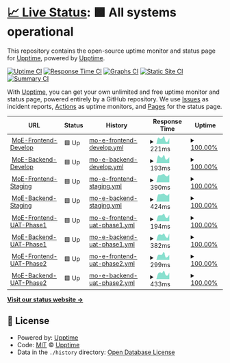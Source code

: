 # [📈 Live Status](https://upptime.github.io/upptime): <!--live status--> **🟩 All systems operational**

This repository contains the open-source uptime monitor and status page for [Upptime](https://upptime.js.org), powered by [Upptime](https://github.com/upptime/upptime).

[![Uptime CI](https://github.com/upptime/upptime/workflows/Uptime%20CI/badge.svg)](https://github.com/upptime/upptime/actions?query=workflow%3A%22Uptime+CI%22)
[![Response Time CI](https://github.com/upptime/upptime/workflows/Response%20Time%20CI/badge.svg)](https://github.com/upptime/upptime/actions?query=workflow%3A%22Response+Time+CI%22)
[![Graphs CI](https://github.com/upptime/upptime/workflows/Graphs%20CI/badge.svg)](https://github.com/upptime/upptime/actions?query=workflow%3A%22Graphs+CI%22)
[![Static Site CI](https://github.com/upptime/upptime/workflows/Static%20Site%20CI/badge.svg)](https://github.com/upptime/upptime/actions?query=workflow%3A%22Static+Site+CI%22)
[![Summary CI](https://github.com/upptime/upptime/workflows/Summary%20CI/badge.svg)](https://github.com/upptime/upptime/actions?query=workflow%3A%22Summary+CI%22)

With [Upptime](https://upptime.js.org), you can get your own unlimited and free uptime monitor and status page, powered entirely by a GitHub repository. We use [Issues](https://github.com/upptime/upptime/issues) as incident reports, [Actions](https://github.com/upptime/upptime/actions) as uptime monitors, and [Pages](https://upptime.github.io/upptime) for the status page.

<!--start: status pages-->
<!-- This summary is generated by Upptime (https://github.com/upptime/upptime) -->
<!-- Do not edit this manually, your changes will be overwritten -->
<!-- prettier-ignore -->
| URL | Status | History | Response Time | Uptime |
| --- | ------ | ------- | ------------- | ------ |
| <img alt="" src="https://favicons.githubusercontent.com/frontend.develop.moe-digital-id.apps.atixlabs.xyz" height="13"> [MoE-Frontend-Develop](https://frontend.develop.moe-digital-id.apps.atixlabs.xyz) | 🟩 Up | [mo-e-frontend-develop.yml](https://github.com/rechemendiaatix/moe-sites-status/commits/HEAD/history/mo-e-frontend-develop.yml) | <details><summary><img alt="Response time graph" src="./graphs/mo-e-frontend-develop/response-time-week.png" height="20"> 221ms</summary><br><a href="https://upptime.github.io/upptime/history/mo-e-frontend-develop"><img alt="Response time 221" src="https://img.shields.io/endpoint?url=https%3A%2F%2Fraw.githubusercontent.com%2Frechemendiaatix%2Fmoe-sites-status%2FHEAD%2Fapi%2Fmo-e-frontend-develop%2Fresponse-time.json"></a><br><a href="https://upptime.github.io/upptime/history/mo-e-frontend-develop"><img alt="24-hour response time 221" src="https://img.shields.io/endpoint?url=https%3A%2F%2Fraw.githubusercontent.com%2Frechemendiaatix%2Fmoe-sites-status%2FHEAD%2Fapi%2Fmo-e-frontend-develop%2Fresponse-time-day.json"></a><br><a href="https://upptime.github.io/upptime/history/mo-e-frontend-develop"><img alt="7-day response time 221" src="https://img.shields.io/endpoint?url=https%3A%2F%2Fraw.githubusercontent.com%2Frechemendiaatix%2Fmoe-sites-status%2FHEAD%2Fapi%2Fmo-e-frontend-develop%2Fresponse-time-week.json"></a><br><a href="https://upptime.github.io/upptime/history/mo-e-frontend-develop"><img alt="30-day response time 221" src="https://img.shields.io/endpoint?url=https%3A%2F%2Fraw.githubusercontent.com%2Frechemendiaatix%2Fmoe-sites-status%2FHEAD%2Fapi%2Fmo-e-frontend-develop%2Fresponse-time-month.json"></a><br><a href="https://upptime.github.io/upptime/history/mo-e-frontend-develop"><img alt="1-year response time 221" src="https://img.shields.io/endpoint?url=https%3A%2F%2Fraw.githubusercontent.com%2Frechemendiaatix%2Fmoe-sites-status%2FHEAD%2Fapi%2Fmo-e-frontend-develop%2Fresponse-time-year.json"></a></details> | <details><summary><a href="https://upptime.github.io/upptime/history/mo-e-frontend-develop">100.00%</a></summary><a href="https://upptime.github.io/upptime/history/mo-e-frontend-develop"><img alt="All-time uptime 100.00%" src="https://img.shields.io/endpoint?url=https%3A%2F%2Fraw.githubusercontent.com%2Frechemendiaatix%2Fmoe-sites-status%2FHEAD%2Fapi%2Fmo-e-frontend-develop%2Fuptime.json"></a><br><a href="https://upptime.github.io/upptime/history/mo-e-frontend-develop"><img alt="24-hour uptime 100.00%" src="https://img.shields.io/endpoint?url=https%3A%2F%2Fraw.githubusercontent.com%2Frechemendiaatix%2Fmoe-sites-status%2FHEAD%2Fapi%2Fmo-e-frontend-develop%2Fuptime-day.json"></a><br><a href="https://upptime.github.io/upptime/history/mo-e-frontend-develop"><img alt="7-day uptime 100.00%" src="https://img.shields.io/endpoint?url=https%3A%2F%2Fraw.githubusercontent.com%2Frechemendiaatix%2Fmoe-sites-status%2FHEAD%2Fapi%2Fmo-e-frontend-develop%2Fuptime-week.json"></a><br><a href="https://upptime.github.io/upptime/history/mo-e-frontend-develop"><img alt="30-day uptime 100.00%" src="https://img.shields.io/endpoint?url=https%3A%2F%2Fraw.githubusercontent.com%2Frechemendiaatix%2Fmoe-sites-status%2FHEAD%2Fapi%2Fmo-e-frontend-develop%2Fuptime-month.json"></a><br><a href="https://upptime.github.io/upptime/history/mo-e-frontend-develop"><img alt="1-year uptime 100.00%" src="https://img.shields.io/endpoint?url=https%3A%2F%2Fraw.githubusercontent.com%2Frechemendiaatix%2Fmoe-sites-status%2FHEAD%2Fapi%2Fmo-e-frontend-develop%2Fuptime-year.json"></a></details>
| <img alt="" src="https://favicons.githubusercontent.com/api.develop.moe-digital-id.apps.atixlabs.xyz" height="13"> [MoE-Backend-Develop](https://api.develop.moe-digital-id.apps.atixlabs.xyz/healthcheck) | 🟩 Up | [mo-e-backend-develop.yml](https://github.com/rechemendiaatix/moe-sites-status/commits/HEAD/history/mo-e-backend-develop.yml) | <details><summary><img alt="Response time graph" src="./graphs/mo-e-backend-develop/response-time-week.png" height="20"> 193ms</summary><br><a href="https://upptime.github.io/upptime/history/mo-e-backend-develop"><img alt="Response time 193" src="https://img.shields.io/endpoint?url=https%3A%2F%2Fraw.githubusercontent.com%2Frechemendiaatix%2Fmoe-sites-status%2FHEAD%2Fapi%2Fmo-e-backend-develop%2Fresponse-time.json"></a><br><a href="https://upptime.github.io/upptime/history/mo-e-backend-develop"><img alt="24-hour response time 193" src="https://img.shields.io/endpoint?url=https%3A%2F%2Fraw.githubusercontent.com%2Frechemendiaatix%2Fmoe-sites-status%2FHEAD%2Fapi%2Fmo-e-backend-develop%2Fresponse-time-day.json"></a><br><a href="https://upptime.github.io/upptime/history/mo-e-backend-develop"><img alt="7-day response time 193" src="https://img.shields.io/endpoint?url=https%3A%2F%2Fraw.githubusercontent.com%2Frechemendiaatix%2Fmoe-sites-status%2FHEAD%2Fapi%2Fmo-e-backend-develop%2Fresponse-time-week.json"></a><br><a href="https://upptime.github.io/upptime/history/mo-e-backend-develop"><img alt="30-day response time 193" src="https://img.shields.io/endpoint?url=https%3A%2F%2Fraw.githubusercontent.com%2Frechemendiaatix%2Fmoe-sites-status%2FHEAD%2Fapi%2Fmo-e-backend-develop%2Fresponse-time-month.json"></a><br><a href="https://upptime.github.io/upptime/history/mo-e-backend-develop"><img alt="1-year response time 193" src="https://img.shields.io/endpoint?url=https%3A%2F%2Fraw.githubusercontent.com%2Frechemendiaatix%2Fmoe-sites-status%2FHEAD%2Fapi%2Fmo-e-backend-develop%2Fresponse-time-year.json"></a></details> | <details><summary><a href="https://upptime.github.io/upptime/history/mo-e-backend-develop">100.00%</a></summary><a href="https://upptime.github.io/upptime/history/mo-e-backend-develop"><img alt="All-time uptime 100.00%" src="https://img.shields.io/endpoint?url=https%3A%2F%2Fraw.githubusercontent.com%2Frechemendiaatix%2Fmoe-sites-status%2FHEAD%2Fapi%2Fmo-e-backend-develop%2Fuptime.json"></a><br><a href="https://upptime.github.io/upptime/history/mo-e-backend-develop"><img alt="24-hour uptime 100.00%" src="https://img.shields.io/endpoint?url=https%3A%2F%2Fraw.githubusercontent.com%2Frechemendiaatix%2Fmoe-sites-status%2FHEAD%2Fapi%2Fmo-e-backend-develop%2Fuptime-day.json"></a><br><a href="https://upptime.github.io/upptime/history/mo-e-backend-develop"><img alt="7-day uptime 100.00%" src="https://img.shields.io/endpoint?url=https%3A%2F%2Fraw.githubusercontent.com%2Frechemendiaatix%2Fmoe-sites-status%2FHEAD%2Fapi%2Fmo-e-backend-develop%2Fuptime-week.json"></a><br><a href="https://upptime.github.io/upptime/history/mo-e-backend-develop"><img alt="30-day uptime 100.00%" src="https://img.shields.io/endpoint?url=https%3A%2F%2Fraw.githubusercontent.com%2Frechemendiaatix%2Fmoe-sites-status%2FHEAD%2Fapi%2Fmo-e-backend-develop%2Fuptime-month.json"></a><br><a href="https://upptime.github.io/upptime/history/mo-e-backend-develop"><img alt="1-year uptime 100.00%" src="https://img.shields.io/endpoint?url=https%3A%2F%2Fraw.githubusercontent.com%2Frechemendiaatix%2Fmoe-sites-status%2FHEAD%2Fapi%2Fmo-e-backend-develop%2Fuptime-year.json"></a></details>
| <img alt="" src="https://favicons.githubusercontent.com/frontend.staging.moe-digital-id.apps.atixlabs.xyz" height="13"> [MoE-Frontend-Staging](https://frontend.staging.moe-digital-id.apps.atixlabs.xyz) | 🟩 Up | [mo-e-frontend-staging.yml](https://github.com/rechemendiaatix/moe-sites-status/commits/HEAD/history/mo-e-frontend-staging.yml) | <details><summary><img alt="Response time graph" src="./graphs/mo-e-frontend-staging/response-time-week.png" height="20"> 390ms</summary><br><a href="https://upptime.github.io/upptime/history/mo-e-frontend-staging"><img alt="Response time 390" src="https://img.shields.io/endpoint?url=https%3A%2F%2Fraw.githubusercontent.com%2Frechemendiaatix%2Fmoe-sites-status%2FHEAD%2Fapi%2Fmo-e-frontend-staging%2Fresponse-time.json"></a><br><a href="https://upptime.github.io/upptime/history/mo-e-frontend-staging"><img alt="24-hour response time 390" src="https://img.shields.io/endpoint?url=https%3A%2F%2Fraw.githubusercontent.com%2Frechemendiaatix%2Fmoe-sites-status%2FHEAD%2Fapi%2Fmo-e-frontend-staging%2Fresponse-time-day.json"></a><br><a href="https://upptime.github.io/upptime/history/mo-e-frontend-staging"><img alt="7-day response time 390" src="https://img.shields.io/endpoint?url=https%3A%2F%2Fraw.githubusercontent.com%2Frechemendiaatix%2Fmoe-sites-status%2FHEAD%2Fapi%2Fmo-e-frontend-staging%2Fresponse-time-week.json"></a><br><a href="https://upptime.github.io/upptime/history/mo-e-frontend-staging"><img alt="30-day response time 390" src="https://img.shields.io/endpoint?url=https%3A%2F%2Fraw.githubusercontent.com%2Frechemendiaatix%2Fmoe-sites-status%2FHEAD%2Fapi%2Fmo-e-frontend-staging%2Fresponse-time-month.json"></a><br><a href="https://upptime.github.io/upptime/history/mo-e-frontend-staging"><img alt="1-year response time 390" src="https://img.shields.io/endpoint?url=https%3A%2F%2Fraw.githubusercontent.com%2Frechemendiaatix%2Fmoe-sites-status%2FHEAD%2Fapi%2Fmo-e-frontend-staging%2Fresponse-time-year.json"></a></details> | <details><summary><a href="https://upptime.github.io/upptime/history/mo-e-frontend-staging">100.00%</a></summary><a href="https://upptime.github.io/upptime/history/mo-e-frontend-staging"><img alt="All-time uptime 100.00%" src="https://img.shields.io/endpoint?url=https%3A%2F%2Fraw.githubusercontent.com%2Frechemendiaatix%2Fmoe-sites-status%2FHEAD%2Fapi%2Fmo-e-frontend-staging%2Fuptime.json"></a><br><a href="https://upptime.github.io/upptime/history/mo-e-frontend-staging"><img alt="24-hour uptime 100.00%" src="https://img.shields.io/endpoint?url=https%3A%2F%2Fraw.githubusercontent.com%2Frechemendiaatix%2Fmoe-sites-status%2FHEAD%2Fapi%2Fmo-e-frontend-staging%2Fuptime-day.json"></a><br><a href="https://upptime.github.io/upptime/history/mo-e-frontend-staging"><img alt="7-day uptime 100.00%" src="https://img.shields.io/endpoint?url=https%3A%2F%2Fraw.githubusercontent.com%2Frechemendiaatix%2Fmoe-sites-status%2FHEAD%2Fapi%2Fmo-e-frontend-staging%2Fuptime-week.json"></a><br><a href="https://upptime.github.io/upptime/history/mo-e-frontend-staging"><img alt="30-day uptime 100.00%" src="https://img.shields.io/endpoint?url=https%3A%2F%2Fraw.githubusercontent.com%2Frechemendiaatix%2Fmoe-sites-status%2FHEAD%2Fapi%2Fmo-e-frontend-staging%2Fuptime-month.json"></a><br><a href="https://upptime.github.io/upptime/history/mo-e-frontend-staging"><img alt="1-year uptime 100.00%" src="https://img.shields.io/endpoint?url=https%3A%2F%2Fraw.githubusercontent.com%2Frechemendiaatix%2Fmoe-sites-status%2FHEAD%2Fapi%2Fmo-e-frontend-staging%2Fuptime-year.json"></a></details>
| <img alt="" src="https://favicons.githubusercontent.com/api.staging.moe-digital-id.apps.atixlabs.xyz" height="13"> [MoE-Backend-Staging](https://api.staging.moe-digital-id.apps.atixlabs.xyz/healthcheck) | 🟩 Up | [mo-e-backend-staging.yml](https://github.com/rechemendiaatix/moe-sites-status/commits/HEAD/history/mo-e-backend-staging.yml) | <details><summary><img alt="Response time graph" src="./graphs/mo-e-backend-staging/response-time-week.png" height="20"> 424ms</summary><br><a href="https://upptime.github.io/upptime/history/mo-e-backend-staging"><img alt="Response time 424" src="https://img.shields.io/endpoint?url=https%3A%2F%2Fraw.githubusercontent.com%2Frechemendiaatix%2Fmoe-sites-status%2FHEAD%2Fapi%2Fmo-e-backend-staging%2Fresponse-time.json"></a><br><a href="https://upptime.github.io/upptime/history/mo-e-backend-staging"><img alt="24-hour response time 424" src="https://img.shields.io/endpoint?url=https%3A%2F%2Fraw.githubusercontent.com%2Frechemendiaatix%2Fmoe-sites-status%2FHEAD%2Fapi%2Fmo-e-backend-staging%2Fresponse-time-day.json"></a><br><a href="https://upptime.github.io/upptime/history/mo-e-backend-staging"><img alt="7-day response time 424" src="https://img.shields.io/endpoint?url=https%3A%2F%2Fraw.githubusercontent.com%2Frechemendiaatix%2Fmoe-sites-status%2FHEAD%2Fapi%2Fmo-e-backend-staging%2Fresponse-time-week.json"></a><br><a href="https://upptime.github.io/upptime/history/mo-e-backend-staging"><img alt="30-day response time 424" src="https://img.shields.io/endpoint?url=https%3A%2F%2Fraw.githubusercontent.com%2Frechemendiaatix%2Fmoe-sites-status%2FHEAD%2Fapi%2Fmo-e-backend-staging%2Fresponse-time-month.json"></a><br><a href="https://upptime.github.io/upptime/history/mo-e-backend-staging"><img alt="1-year response time 424" src="https://img.shields.io/endpoint?url=https%3A%2F%2Fraw.githubusercontent.com%2Frechemendiaatix%2Fmoe-sites-status%2FHEAD%2Fapi%2Fmo-e-backend-staging%2Fresponse-time-year.json"></a></details> | <details><summary><a href="https://upptime.github.io/upptime/history/mo-e-backend-staging">100.00%</a></summary><a href="https://upptime.github.io/upptime/history/mo-e-backend-staging"><img alt="All-time uptime 100.00%" src="https://img.shields.io/endpoint?url=https%3A%2F%2Fraw.githubusercontent.com%2Frechemendiaatix%2Fmoe-sites-status%2FHEAD%2Fapi%2Fmo-e-backend-staging%2Fuptime.json"></a><br><a href="https://upptime.github.io/upptime/history/mo-e-backend-staging"><img alt="24-hour uptime 100.00%" src="https://img.shields.io/endpoint?url=https%3A%2F%2Fraw.githubusercontent.com%2Frechemendiaatix%2Fmoe-sites-status%2FHEAD%2Fapi%2Fmo-e-backend-staging%2Fuptime-day.json"></a><br><a href="https://upptime.github.io/upptime/history/mo-e-backend-staging"><img alt="7-day uptime 100.00%" src="https://img.shields.io/endpoint?url=https%3A%2F%2Fraw.githubusercontent.com%2Frechemendiaatix%2Fmoe-sites-status%2FHEAD%2Fapi%2Fmo-e-backend-staging%2Fuptime-week.json"></a><br><a href="https://upptime.github.io/upptime/history/mo-e-backend-staging"><img alt="30-day uptime 100.00%" src="https://img.shields.io/endpoint?url=https%3A%2F%2Fraw.githubusercontent.com%2Frechemendiaatix%2Fmoe-sites-status%2FHEAD%2Fapi%2Fmo-e-backend-staging%2Fuptime-month.json"></a><br><a href="https://upptime.github.io/upptime/history/mo-e-backend-staging"><img alt="1-year uptime 100.00%" src="https://img.shields.io/endpoint?url=https%3A%2F%2Fraw.githubusercontent.com%2Frechemendiaatix%2Fmoe-sites-status%2FHEAD%2Fapi%2Fmo-e-backend-staging%2Fuptime-year.json"></a></details>
| <img alt="" src="https://favicons.githubusercontent.com/frontend.uat-phase1.moe-digital-id.apps.atixlabs.xyz" height="13"> [MoE-Frontend-UAT-Phase1](https://frontend.uat-phase1.moe-digital-id.apps.atixlabs.xyz) | 🟩 Up | [mo-e-frontend-uat-phase1.yml](https://github.com/rechemendiaatix/moe-sites-status/commits/HEAD/history/mo-e-frontend-uat-phase1.yml) | <details><summary><img alt="Response time graph" src="./graphs/mo-e-frontend-uat-phase1/response-time-week.png" height="20"> 194ms</summary><br><a href="https://upptime.github.io/upptime/history/mo-e-frontend-uat-phase1"><img alt="Response time 194" src="https://img.shields.io/endpoint?url=https%3A%2F%2Fraw.githubusercontent.com%2Frechemendiaatix%2Fmoe-sites-status%2FHEAD%2Fapi%2Fmo-e-frontend-uat-phase1%2Fresponse-time.json"></a><br><a href="https://upptime.github.io/upptime/history/mo-e-frontend-uat-phase1"><img alt="24-hour response time 194" src="https://img.shields.io/endpoint?url=https%3A%2F%2Fraw.githubusercontent.com%2Frechemendiaatix%2Fmoe-sites-status%2FHEAD%2Fapi%2Fmo-e-frontend-uat-phase1%2Fresponse-time-day.json"></a><br><a href="https://upptime.github.io/upptime/history/mo-e-frontend-uat-phase1"><img alt="7-day response time 194" src="https://img.shields.io/endpoint?url=https%3A%2F%2Fraw.githubusercontent.com%2Frechemendiaatix%2Fmoe-sites-status%2FHEAD%2Fapi%2Fmo-e-frontend-uat-phase1%2Fresponse-time-week.json"></a><br><a href="https://upptime.github.io/upptime/history/mo-e-frontend-uat-phase1"><img alt="30-day response time 194" src="https://img.shields.io/endpoint?url=https%3A%2F%2Fraw.githubusercontent.com%2Frechemendiaatix%2Fmoe-sites-status%2FHEAD%2Fapi%2Fmo-e-frontend-uat-phase1%2Fresponse-time-month.json"></a><br><a href="https://upptime.github.io/upptime/history/mo-e-frontend-uat-phase1"><img alt="1-year response time 194" src="https://img.shields.io/endpoint?url=https%3A%2F%2Fraw.githubusercontent.com%2Frechemendiaatix%2Fmoe-sites-status%2FHEAD%2Fapi%2Fmo-e-frontend-uat-phase1%2Fresponse-time-year.json"></a></details> | <details><summary><a href="https://upptime.github.io/upptime/history/mo-e-frontend-uat-phase1">100.00%</a></summary><a href="https://upptime.github.io/upptime/history/mo-e-frontend-uat-phase1"><img alt="All-time uptime 100.00%" src="https://img.shields.io/endpoint?url=https%3A%2F%2Fraw.githubusercontent.com%2Frechemendiaatix%2Fmoe-sites-status%2FHEAD%2Fapi%2Fmo-e-frontend-uat-phase1%2Fuptime.json"></a><br><a href="https://upptime.github.io/upptime/history/mo-e-frontend-uat-phase1"><img alt="24-hour uptime 100.00%" src="https://img.shields.io/endpoint?url=https%3A%2F%2Fraw.githubusercontent.com%2Frechemendiaatix%2Fmoe-sites-status%2FHEAD%2Fapi%2Fmo-e-frontend-uat-phase1%2Fuptime-day.json"></a><br><a href="https://upptime.github.io/upptime/history/mo-e-frontend-uat-phase1"><img alt="7-day uptime 100.00%" src="https://img.shields.io/endpoint?url=https%3A%2F%2Fraw.githubusercontent.com%2Frechemendiaatix%2Fmoe-sites-status%2FHEAD%2Fapi%2Fmo-e-frontend-uat-phase1%2Fuptime-week.json"></a><br><a href="https://upptime.github.io/upptime/history/mo-e-frontend-uat-phase1"><img alt="30-day uptime 100.00%" src="https://img.shields.io/endpoint?url=https%3A%2F%2Fraw.githubusercontent.com%2Frechemendiaatix%2Fmoe-sites-status%2FHEAD%2Fapi%2Fmo-e-frontend-uat-phase1%2Fuptime-month.json"></a><br><a href="https://upptime.github.io/upptime/history/mo-e-frontend-uat-phase1"><img alt="1-year uptime 100.00%" src="https://img.shields.io/endpoint?url=https%3A%2F%2Fraw.githubusercontent.com%2Frechemendiaatix%2Fmoe-sites-status%2FHEAD%2Fapi%2Fmo-e-frontend-uat-phase1%2Fuptime-year.json"></a></details>
| <img alt="" src="https://favicons.githubusercontent.com/api.uat-phase1.moe-digital-id.apps.atixlabs.xyz" height="13"> [MoE-Backend-UAT-Phase1](https://api.uat-phase1.moe-digital-id.apps.atixlabs.xyz/healthcheck) | 🟩 Up | [mo-e-backend-uat-phase1.yml](https://github.com/rechemendiaatix/moe-sites-status/commits/HEAD/history/mo-e-backend-uat-phase1.yml) | <details><summary><img alt="Response time graph" src="./graphs/mo-e-backend-uat-phase1/response-time-week.png" height="20"> 382ms</summary><br><a href="https://upptime.github.io/upptime/history/mo-e-backend-uat-phase1"><img alt="Response time 382" src="https://img.shields.io/endpoint?url=https%3A%2F%2Fraw.githubusercontent.com%2Frechemendiaatix%2Fmoe-sites-status%2FHEAD%2Fapi%2Fmo-e-backend-uat-phase1%2Fresponse-time.json"></a><br><a href="https://upptime.github.io/upptime/history/mo-e-backend-uat-phase1"><img alt="24-hour response time 382" src="https://img.shields.io/endpoint?url=https%3A%2F%2Fraw.githubusercontent.com%2Frechemendiaatix%2Fmoe-sites-status%2FHEAD%2Fapi%2Fmo-e-backend-uat-phase1%2Fresponse-time-day.json"></a><br><a href="https://upptime.github.io/upptime/history/mo-e-backend-uat-phase1"><img alt="7-day response time 382" src="https://img.shields.io/endpoint?url=https%3A%2F%2Fraw.githubusercontent.com%2Frechemendiaatix%2Fmoe-sites-status%2FHEAD%2Fapi%2Fmo-e-backend-uat-phase1%2Fresponse-time-week.json"></a><br><a href="https://upptime.github.io/upptime/history/mo-e-backend-uat-phase1"><img alt="30-day response time 382" src="https://img.shields.io/endpoint?url=https%3A%2F%2Fraw.githubusercontent.com%2Frechemendiaatix%2Fmoe-sites-status%2FHEAD%2Fapi%2Fmo-e-backend-uat-phase1%2Fresponse-time-month.json"></a><br><a href="https://upptime.github.io/upptime/history/mo-e-backend-uat-phase1"><img alt="1-year response time 382" src="https://img.shields.io/endpoint?url=https%3A%2F%2Fraw.githubusercontent.com%2Frechemendiaatix%2Fmoe-sites-status%2FHEAD%2Fapi%2Fmo-e-backend-uat-phase1%2Fresponse-time-year.json"></a></details> | <details><summary><a href="https://upptime.github.io/upptime/history/mo-e-backend-uat-phase1">100.00%</a></summary><a href="https://upptime.github.io/upptime/history/mo-e-backend-uat-phase1"><img alt="All-time uptime 100.00%" src="https://img.shields.io/endpoint?url=https%3A%2F%2Fraw.githubusercontent.com%2Frechemendiaatix%2Fmoe-sites-status%2FHEAD%2Fapi%2Fmo-e-backend-uat-phase1%2Fuptime.json"></a><br><a href="https://upptime.github.io/upptime/history/mo-e-backend-uat-phase1"><img alt="24-hour uptime 100.00%" src="https://img.shields.io/endpoint?url=https%3A%2F%2Fraw.githubusercontent.com%2Frechemendiaatix%2Fmoe-sites-status%2FHEAD%2Fapi%2Fmo-e-backend-uat-phase1%2Fuptime-day.json"></a><br><a href="https://upptime.github.io/upptime/history/mo-e-backend-uat-phase1"><img alt="7-day uptime 100.00%" src="https://img.shields.io/endpoint?url=https%3A%2F%2Fraw.githubusercontent.com%2Frechemendiaatix%2Fmoe-sites-status%2FHEAD%2Fapi%2Fmo-e-backend-uat-phase1%2Fuptime-week.json"></a><br><a href="https://upptime.github.io/upptime/history/mo-e-backend-uat-phase1"><img alt="30-day uptime 100.00%" src="https://img.shields.io/endpoint?url=https%3A%2F%2Fraw.githubusercontent.com%2Frechemendiaatix%2Fmoe-sites-status%2FHEAD%2Fapi%2Fmo-e-backend-uat-phase1%2Fuptime-month.json"></a><br><a href="https://upptime.github.io/upptime/history/mo-e-backend-uat-phase1"><img alt="1-year uptime 100.00%" src="https://img.shields.io/endpoint?url=https%3A%2F%2Fraw.githubusercontent.com%2Frechemendiaatix%2Fmoe-sites-status%2FHEAD%2Fapi%2Fmo-e-backend-uat-phase1%2Fuptime-year.json"></a></details>
| <img alt="" src="https://favicons.githubusercontent.com/frontend.uat-phase2.moe-digital-id.apps.atixlabs.xyz" height="13"> [MoE-Frontend-UAT-Phase2](https://frontend.uat-phase2.moe-digital-id.apps.atixlabs.xyz) | 🟩 Up | [mo-e-frontend-uat-phase2.yml](https://github.com/rechemendiaatix/moe-sites-status/commits/HEAD/history/mo-e-frontend-uat-phase2.yml) | <details><summary><img alt="Response time graph" src="./graphs/mo-e-frontend-uat-phase2/response-time-week.png" height="20"> 299ms</summary><br><a href="https://upptime.github.io/upptime/history/mo-e-frontend-uat-phase2"><img alt="Response time 299" src="https://img.shields.io/endpoint?url=https%3A%2F%2Fraw.githubusercontent.com%2Frechemendiaatix%2Fmoe-sites-status%2FHEAD%2Fapi%2Fmo-e-frontend-uat-phase2%2Fresponse-time.json"></a><br><a href="https://upptime.github.io/upptime/history/mo-e-frontend-uat-phase2"><img alt="24-hour response time 299" src="https://img.shields.io/endpoint?url=https%3A%2F%2Fraw.githubusercontent.com%2Frechemendiaatix%2Fmoe-sites-status%2FHEAD%2Fapi%2Fmo-e-frontend-uat-phase2%2Fresponse-time-day.json"></a><br><a href="https://upptime.github.io/upptime/history/mo-e-frontend-uat-phase2"><img alt="7-day response time 299" src="https://img.shields.io/endpoint?url=https%3A%2F%2Fraw.githubusercontent.com%2Frechemendiaatix%2Fmoe-sites-status%2FHEAD%2Fapi%2Fmo-e-frontend-uat-phase2%2Fresponse-time-week.json"></a><br><a href="https://upptime.github.io/upptime/history/mo-e-frontend-uat-phase2"><img alt="30-day response time 299" src="https://img.shields.io/endpoint?url=https%3A%2F%2Fraw.githubusercontent.com%2Frechemendiaatix%2Fmoe-sites-status%2FHEAD%2Fapi%2Fmo-e-frontend-uat-phase2%2Fresponse-time-month.json"></a><br><a href="https://upptime.github.io/upptime/history/mo-e-frontend-uat-phase2"><img alt="1-year response time 299" src="https://img.shields.io/endpoint?url=https%3A%2F%2Fraw.githubusercontent.com%2Frechemendiaatix%2Fmoe-sites-status%2FHEAD%2Fapi%2Fmo-e-frontend-uat-phase2%2Fresponse-time-year.json"></a></details> | <details><summary><a href="https://upptime.github.io/upptime/history/mo-e-frontend-uat-phase2">100.00%</a></summary><a href="https://upptime.github.io/upptime/history/mo-e-frontend-uat-phase2"><img alt="All-time uptime 100.00%" src="https://img.shields.io/endpoint?url=https%3A%2F%2Fraw.githubusercontent.com%2Frechemendiaatix%2Fmoe-sites-status%2FHEAD%2Fapi%2Fmo-e-frontend-uat-phase2%2Fuptime.json"></a><br><a href="https://upptime.github.io/upptime/history/mo-e-frontend-uat-phase2"><img alt="24-hour uptime 100.00%" src="https://img.shields.io/endpoint?url=https%3A%2F%2Fraw.githubusercontent.com%2Frechemendiaatix%2Fmoe-sites-status%2FHEAD%2Fapi%2Fmo-e-frontend-uat-phase2%2Fuptime-day.json"></a><br><a href="https://upptime.github.io/upptime/history/mo-e-frontend-uat-phase2"><img alt="7-day uptime 100.00%" src="https://img.shields.io/endpoint?url=https%3A%2F%2Fraw.githubusercontent.com%2Frechemendiaatix%2Fmoe-sites-status%2FHEAD%2Fapi%2Fmo-e-frontend-uat-phase2%2Fuptime-week.json"></a><br><a href="https://upptime.github.io/upptime/history/mo-e-frontend-uat-phase2"><img alt="30-day uptime 100.00%" src="https://img.shields.io/endpoint?url=https%3A%2F%2Fraw.githubusercontent.com%2Frechemendiaatix%2Fmoe-sites-status%2FHEAD%2Fapi%2Fmo-e-frontend-uat-phase2%2Fuptime-month.json"></a><br><a href="https://upptime.github.io/upptime/history/mo-e-frontend-uat-phase2"><img alt="1-year uptime 100.00%" src="https://img.shields.io/endpoint?url=https%3A%2F%2Fraw.githubusercontent.com%2Frechemendiaatix%2Fmoe-sites-status%2FHEAD%2Fapi%2Fmo-e-frontend-uat-phase2%2Fuptime-year.json"></a></details>
| <img alt="" src="https://favicons.githubusercontent.com/api.uat-phase2.moe-digital-id.apps.atixlabs.xyz" height="13"> [MoE-Backend-UAT-Phase2](https://api.uat-phase2.moe-digital-id.apps.atixlabs.xyz/healthcheck) | 🟩 Up | [mo-e-backend-uat-phase2.yml](https://github.com/rechemendiaatix/moe-sites-status/commits/HEAD/history/mo-e-backend-uat-phase2.yml) | <details><summary><img alt="Response time graph" src="./graphs/mo-e-backend-uat-phase2/response-time-week.png" height="20"> 433ms</summary><br><a href="https://upptime.github.io/upptime/history/mo-e-backend-uat-phase2"><img alt="Response time 433" src="https://img.shields.io/endpoint?url=https%3A%2F%2Fraw.githubusercontent.com%2Frechemendiaatix%2Fmoe-sites-status%2FHEAD%2Fapi%2Fmo-e-backend-uat-phase2%2Fresponse-time.json"></a><br><a href="https://upptime.github.io/upptime/history/mo-e-backend-uat-phase2"><img alt="24-hour response time 433" src="https://img.shields.io/endpoint?url=https%3A%2F%2Fraw.githubusercontent.com%2Frechemendiaatix%2Fmoe-sites-status%2FHEAD%2Fapi%2Fmo-e-backend-uat-phase2%2Fresponse-time-day.json"></a><br><a href="https://upptime.github.io/upptime/history/mo-e-backend-uat-phase2"><img alt="7-day response time 433" src="https://img.shields.io/endpoint?url=https%3A%2F%2Fraw.githubusercontent.com%2Frechemendiaatix%2Fmoe-sites-status%2FHEAD%2Fapi%2Fmo-e-backend-uat-phase2%2Fresponse-time-week.json"></a><br><a href="https://upptime.github.io/upptime/history/mo-e-backend-uat-phase2"><img alt="30-day response time 433" src="https://img.shields.io/endpoint?url=https%3A%2F%2Fraw.githubusercontent.com%2Frechemendiaatix%2Fmoe-sites-status%2FHEAD%2Fapi%2Fmo-e-backend-uat-phase2%2Fresponse-time-month.json"></a><br><a href="https://upptime.github.io/upptime/history/mo-e-backend-uat-phase2"><img alt="1-year response time 433" src="https://img.shields.io/endpoint?url=https%3A%2F%2Fraw.githubusercontent.com%2Frechemendiaatix%2Fmoe-sites-status%2FHEAD%2Fapi%2Fmo-e-backend-uat-phase2%2Fresponse-time-year.json"></a></details> | <details><summary><a href="https://upptime.github.io/upptime/history/mo-e-backend-uat-phase2">100.00%</a></summary><a href="https://upptime.github.io/upptime/history/mo-e-backend-uat-phase2"><img alt="All-time uptime 100.00%" src="https://img.shields.io/endpoint?url=https%3A%2F%2Fraw.githubusercontent.com%2Frechemendiaatix%2Fmoe-sites-status%2FHEAD%2Fapi%2Fmo-e-backend-uat-phase2%2Fuptime.json"></a><br><a href="https://upptime.github.io/upptime/history/mo-e-backend-uat-phase2"><img alt="24-hour uptime 100.00%" src="https://img.shields.io/endpoint?url=https%3A%2F%2Fraw.githubusercontent.com%2Frechemendiaatix%2Fmoe-sites-status%2FHEAD%2Fapi%2Fmo-e-backend-uat-phase2%2Fuptime-day.json"></a><br><a href="https://upptime.github.io/upptime/history/mo-e-backend-uat-phase2"><img alt="7-day uptime 100.00%" src="https://img.shields.io/endpoint?url=https%3A%2F%2Fraw.githubusercontent.com%2Frechemendiaatix%2Fmoe-sites-status%2FHEAD%2Fapi%2Fmo-e-backend-uat-phase2%2Fuptime-week.json"></a><br><a href="https://upptime.github.io/upptime/history/mo-e-backend-uat-phase2"><img alt="30-day uptime 100.00%" src="https://img.shields.io/endpoint?url=https%3A%2F%2Fraw.githubusercontent.com%2Frechemendiaatix%2Fmoe-sites-status%2FHEAD%2Fapi%2Fmo-e-backend-uat-phase2%2Fuptime-month.json"></a><br><a href="https://upptime.github.io/upptime/history/mo-e-backend-uat-phase2"><img alt="1-year uptime 100.00%" src="https://img.shields.io/endpoint?url=https%3A%2F%2Fraw.githubusercontent.com%2Frechemendiaatix%2Fmoe-sites-status%2FHEAD%2Fapi%2Fmo-e-backend-uat-phase2%2Fuptime-year.json"></a></details>

<!--end: status pages-->

[**Visit our status website →**](https://upptime.github.io/upptime)

## 📄 License

- Powered by: [Upptime](https://github.com/upptime/upptime)
- Code: [MIT](./LICENSE) © [Upptime](https://upptime.js.org)
- Data in the `./history` directory: [Open Database License](https://opendatacommons.org/licenses/odbl/1-0/)
